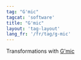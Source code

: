 ```yaml
---
tag: "G'mic"
tagcat: 'software'
title: "G'mic"
layout: 'tag-layout'
lang_fr: '/fr/tag/g-mic'
---
```


Transformations with [G'mic](http://gmic.eu/)
